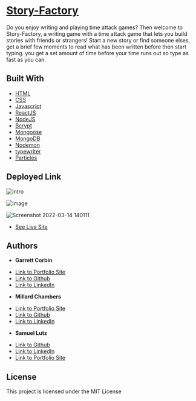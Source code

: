 # [Story-Factory](https://quiet-sierra-37143.herokuapp.com/)

Do you enjoy writing and playing time attack games? Then welcome to Story-Factory, a writing game with a time attack game that lets you build stories with friends or strangers! Start a new story or find someone elses, get a brief few moments to read what has been written before then start typing. you get a set amount of time before your time runs out so type as fast as you can.


## Built With

* [HTML](https://developer.mozilla.org/en-US/docs/Web/HTML)
* [CSS](https://developer.mozilla.org/en-US/docs/Web/CSS)
* [Javascript](https://developer.mozilla.org/en-US/docs/Web/JavaScript)
* [ReactJS](https://reactjs.org/)
* [NodeJS](https://nodejs.org/en/)
* [Bcrypt](https://nodejs.org/en/)
* [Mongoose](https://mongoosejs.com/docs/)
* [MongoDB](https://www.mongodb.com/)
* [Nodemon](https://nodemon.io/)
* [typewriter](https://www.npmjs.com/package/typewriter-effect?activeTab=readme)
* [Particles](https://www.npmjs.com/package/react-particles-js)

## Deployed Link

![intro](https://user-images.githubusercontent.com/91674571/158633855-f4032634-7d44-42e7-b046-6936989d7d72.gif)

![image](https://user-images.githubusercontent.com/91674571/158634336-69d4dd07-3eac-4445-b098-067f828f0c4c.png)

![Screenshot 2022-03-14 140111](https://user-images.githubusercontent.com/91674571/158632928-e56501c7-7459-45c3-ac67-00d70a111594.png)

* [See Live Site](https://quiet-sierra-37143.herokuapp.com/)

## Authors

* **Garrett Corbin** 
- [Link to Portfolio Site](https://antieatingactivist.github.io/Portfolio-V3.0/)
- [Link to Github](https://github.com/antieatingactivist)
- [Link to LinkedIn](https://www.linkedin.com/in/garrett-corbin-7a7777227/)

* **Millard Chambers** 
- [Link to Portfolio Site](https://mchambersiv.github.io/portfolio-v4-react/)
- [Link to Github](https://github.com/MChambersIV)
- [Link to LinkedIn](www.linkedin.com/in/millard-chambers-985448228)

* **Samuel Lutz** 
- [Link to Github](https://samuellutz.github.io/React-Portfolio/)
- [Link to LinkedIn](https://www.linkedin.com/in/samuel-lutz-77138020b/)
- [Link to Portfolio Site](https://www.linkedin.com/in/samuel-lutz-77138020b/)


## License

This project is licensed under the MIT License 
